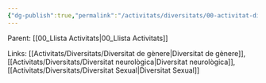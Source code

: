 ```yaml
---
{"dg-publish":true,"permalink":"/activitats/diversitats/00-activitat-diversitats/"}
---
```


Parent: [[00_Llista Activitats\|00_Llista Activitats]]

Links: [[Activitats/Diversitats/Diversitat de gènere\|Diversitat de gènere]], [[Activitats/Diversitats/Diversitat neurològica\|Diversitat neurològica]], [[Activitats/Diversitats/Diversitat Sexual\|Diversitat Sexual]]